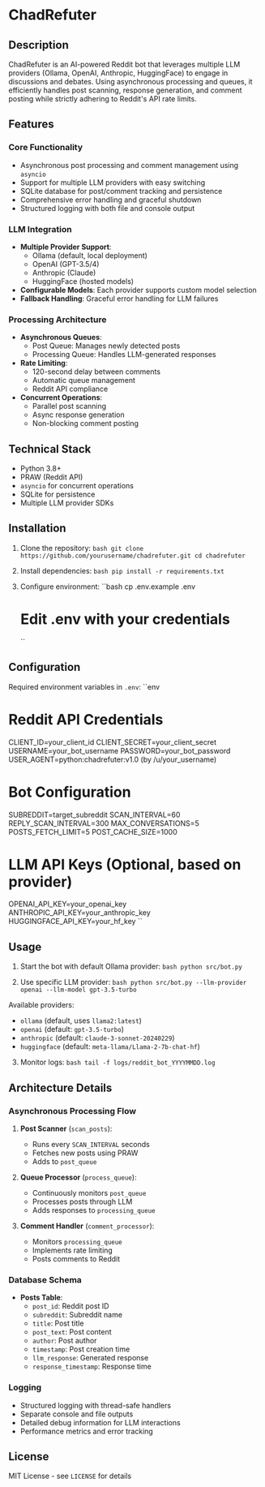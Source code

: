 # ChadRefuter

## Description
ChadRefuter is an AI-powered Reddit bot that leverages multiple LLM providers (Ollama, OpenAI, Anthropic, HuggingFace) to engage in discussions and debates. Using asynchronous processing and queues, it efficiently handles post scanning, response generation, and comment posting while strictly adhering to Reddit's API rate limits.

## Features

### Core Functionality
- Asynchronous post processing and comment management using `asyncio`
- Support for multiple LLM providers with easy switching
- SQLite database for post/comment tracking and persistence
- Comprehensive error handling and graceful shutdown
- Structured logging with both file and console output

### LLM Integration
- **Multiple Provider Support**:
  - Ollama (default, local deployment)
  - OpenAI (GPT-3.5/4)
  - Anthropic (Claude)
  - HuggingFace (hosted models)
- **Configurable Models**: Each provider supports custom model selection
- **Fallback Handling**: Graceful error handling for LLM failures

### Processing Architecture
- **Asynchronous Queues**:
  - Post Queue: Manages newly detected posts
  - Processing Queue: Handles LLM-generated responses
- **Rate Limiting**:
  - 120-second delay between comments
  - Automatic queue management
  - Reddit API compliance
- **Concurrent Operations**:
  - Parallel post scanning
  - Async response generation
  - Non-blocking comment posting

## Technical Stack
- Python 3.8+
- PRAW (Reddit API)
- `asyncio` for concurrent operations
- SQLite for persistence
- Multiple LLM provider SDKs

## Installation

1. Clone the repository:
   ``bash
   git clone https://github.com/yourusername/chadrefuter.git
   cd chadrefuter
   ``

2. Install dependencies:
   ``bash
   pip install -r requirements.txt
   ``

3. Configure environment:
   ``bash
   cp .env.example .env
   # Edit .env with your credentials
   ``

## Configuration

Required environment variables in `.env`:
``env
# Reddit API Credentials
CLIENT_ID=your_client_id
CLIENT_SECRET=your_client_secret
USERNAME=your_bot_username
PASSWORD=your_bot_password
USER_AGENT=python:chadrefuter:v1.0 (by /u/your_username)

# Bot Configuration
SUBREDDIT=target_subreddit
SCAN_INTERVAL=60
REPLY_SCAN_INTERVAL=300
MAX_CONVERSATIONS=5
POSTS_FETCH_LIMIT=5
POST_CACHE_SIZE=1000

# LLM API Keys (Optional, based on provider)
OPENAI_API_KEY=your_openai_key
ANTHROPIC_API_KEY=your_anthropic_key
HUGGINGFACE_API_KEY=your_hf_key
``

## Usage

1. Start the bot with default Ollama provider:
   ``bash
   python src/bot.py
   ``

2. Use specific LLM provider:
   ``bash
   python src/bot.py --llm-provider openai --llm-model gpt-3.5-turbo
   ``

Available providers:
- `ollama` (default, uses `llama2:latest`)
- `openai` (default: `gpt-3.5-turbo`)
- `anthropic` (default: `claude-3-sonnet-20240229`)
- `huggingface` (default: `meta-llama/Llama-2-7b-chat-hf`)

3. Monitor logs:
   ``bash
   tail -f logs/reddit_bot_YYYYMMDD.log
   ``

## Architecture Details

### Asynchronous Processing Flow
1. **Post Scanner** (`scan_posts`):
   - Runs every `SCAN_INTERVAL` seconds
   - Fetches new posts using PRAW
   - Adds to `post_queue`

2. **Queue Processor** (`process_queue`):
   - Continuously monitors `post_queue`
   - Processes posts through LLM
   - Adds responses to `processing_queue`

3. **Comment Handler** (`comment_processor`):
   - Monitors `processing_queue`
   - Implements rate limiting
   - Posts comments to Reddit

### Database Schema
- **Posts Table**:
  - `post_id`: Reddit post ID
  - `subreddit`: Subreddit name
  - `title`: Post title
  - `post_text`: Post content
  - `author`: Post author
  - `timestamp`: Post creation time
  - `llm_response`: Generated response
  - `response_timestamp`: Response time

### Logging
- Structured logging with thread-safe handlers
- Separate console and file outputs
- Detailed debug information for LLM interactions
- Performance metrics and error tracking

## License
MIT License - see `LICENSE` for details
